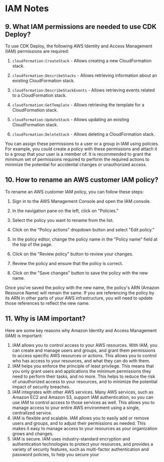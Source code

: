 # IAM Notes
## 9. What IAM permissions are needed to use CDK Deploy?
To use CDK Deploy, the following AWS Identity and Access Management (IAM) permissions are required:

1. `cloudformation:CreateStack` - Allows creating a new CloudFormation stack.

2. `cloudformation:DescribeStacks` - Allows retrieving information about an existing CloudFormation stack.

3. `cloudformation:DescribeStackEvents` - Allows retrieving events related to a CloudFormation stack.

4. `cloudformation:GetTemplate` - Allows retrieving the template for a CloudFormation stack.

5. `cloudformation:UpdateStack` - Allows updating an existing CloudFormation stack.

6. `cloudformation:DeleteStack` - Allows deleting a CloudFormation stack.

You can assign these permissions to a user or a group in IAM using policies. For example, you could create a policy with these permissions and attach it to a group that your user is a member of. It is recommended to grant the minimum set of permissions required to perform the required actions to minimize the potential for accidental changes or unauthorized access.

## 10. How to rename an AWS customer IAM policy?
To rename an AWS customer IAM policy, you can follow these steps:

1. Sign in to the AWS Management Console and open the IAM console.

2. In the navigation pane on the left, click on "Policies."

3. Select the policy you want to rename from the list.

4. Click on the "Policy actions" dropdown button and select "Edit policy."

5. In the policy editor, change the policy name in the "Policy name" field at the top of the page.

6. Click on the "Review policy" button to review your changes.

7. Review the policy and ensure that the policy is correct.

8. Click on the "Save changes" button to save the policy with the new name.

Once you've saved the policy with the new name, the policy's ARN (Amazon Resource Name) will remain the same. If you are referencing the policy by its ARN in other parts of your AWS infrastructure, you will need to update those references to reflect the new name.

## 11. Why is IAM important?
Here are some key reasons why Amazon Identity and Access Management (IAM) is
important:
1. IAM allows you to control access to your AWS resources. With IAM, you can create
and manage users and groups, and grant them permissions to access specific AWS
resources or actions. This allows you to control who has access to your resources, and
what they can do with them.
2. IAM helps you enforce the principle of least privilege. This means that you only grant
users and applications the minimum permissions they need to perform their tasks, and
no more. This helps to reduce the risk of unauthorized access to your resources, and to
minimize the potential impact of security breaches.
3. IAM integrates with other AWS services. Many AWS services, such as Amazon EC2
and Amazon S3, support IAM authentication, so you can use IAM to control access to
those services as well. This allows you to manage access to your entire AWS
environment using a single, centralized service.
4. IAM is flexible and scalable. IAM allows you to easily add or remove users and
groups, and to adjust their permissions as needed. This makes it easy to manage
access to your resources as your organization grows and changes.
5. IAM is secure. IAM uses industry-standard encryption and authentication
technologies to protect your resources, and provides a variety of security features,
such as multi-factor authentication and password policies, to help you secure your